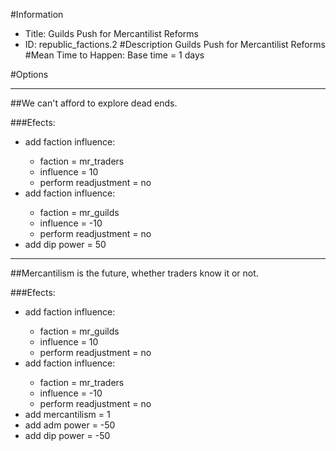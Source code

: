 #Information
 - Title: Guilds Push for Mercantilist Reforms
 - ID: republic_factions.2
#Description
Guilds Push for Mercantilist Reforms
#Mean Time to Happen:
Base time = 1 days

#Options

___
##We can't afford to explore dead ends.

###Efects:<ul><li>add faction influence:</li><ul><li>faction = mr_traders</li><li>influence = 10</li><li>perform readjustment = no</li></ul><li>add faction influence:</li><ul><li>faction = mr_guilds</li><li>influence = -10</li><li>perform readjustment = no</li></ul><li>add dip power = 50</li></ul>

___
##Mercantilism is the future, whether traders know it or not.

###Efects:<ul><li>add faction influence:</li><ul><li>faction = mr_guilds</li><li>influence = 10</li><li>perform readjustment = no</li></ul><li>add faction influence:</li><ul><li>faction = mr_traders</li><li>influence = -10</li><li>perform readjustment = no</li></ul><li>add mercantilism = 1</li><li>add adm power = -50</li><li>add dip power = -50</li></ul>
